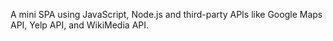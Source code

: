A mini SPA using JavaScript, Node.js and third-party APIs like Google Maps API, Yelp API, and WikiMedia API.  
